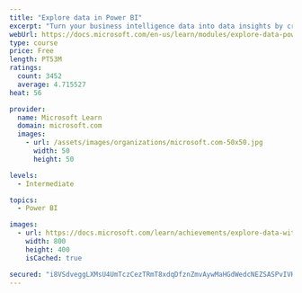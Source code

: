 ```yaml
---
title: "Explore data in Power BI"
excerpt: "Turn your business intelligence data into data insights by creating and configuring Power BI dashboards."
webUrl: https://docs.microsoft.com/en-us/learn/modules/explore-data-power-bi/
type: course
price: Free
length: PT53M
ratings:
  count: 3452
  average: 4.715527
heat: 56

provider:
  name: Microsoft Learn
  domain: microsoft.com
  images:
    - url: /assets/images/organizations/microsoft.com-50x50.jpg
      width: 50
      height: 50

levels:
  - Intermediate

topics:
  - Power BI

images:
  - url: https://docs.microsoft.com/learn/achievements/explore-data-with-power-bi-desktop-social.png
    width: 800
    height: 400
    isCached: true

secured: "i8VSdveggLXMsU4UmTczCezTRmT8xdqDfznZmvAywMaHGdWedcNEZSASPvIVHz0ZTeoFGPJq6WhXKvpighT5KlEEYqaG0BzhqfNB/I8Cy6F9FKF/V+XqpQkG+nnfeTcPVowDXKVGGC1lE1kcBvlGYiDyr29xk7zoJmdkRi0soH836cFvIyc8Y6mUAcw/SIkfyXRwPT720GggdHvXyf1Yz8LYUqCbE7LOo+WqhfiQ2eT5qsxlzywQKe+dxianNPp/hpbY0YDPy18vrG71w8i+g3tRm/ulhVC6IM9HBNkcA+8CQPjY3QSwmMfP55Z6PiF5Dt3vHjv5TEp831Wskpj80FiYmg1tD0waepm3XRDw20TPfdb1lpvqcF22Uk3BMRNGPQ4KeK0DUUg4IiTy6uT0EfJrw7fgwhuD0dUA/hIBIbI=;ENG0l/xKp/rUkGIYRkTEUQ=="
---
```


